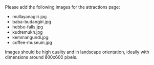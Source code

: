 Please add the following images for the attractions page:

- mullayanagiri.jpg
- baba-budangiri.jpg
- hebbe-falls.jpg
- kudremukh.jpg
- kemmangundi.jpg
- coffee-museum.jpg

Images should be high quality and in landscape orientation, ideally with dimensions around 800x600 pixels.
